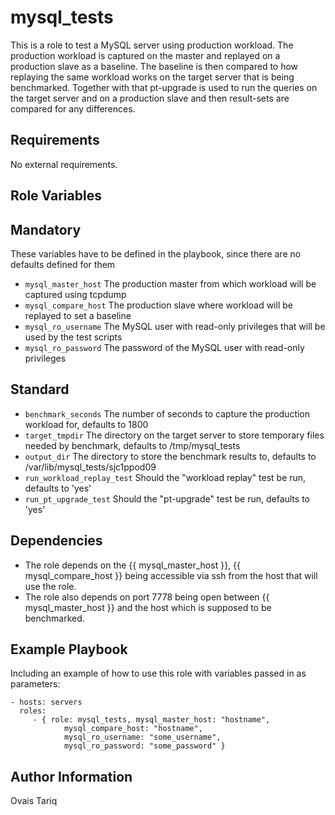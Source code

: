 mysql_tests
===============
This is a role to test a MySQL server using production workload. The production workload is captured on the master and replayed on a production slave as a baseline. 
The baseline is then compared to how replaying the same workload works on the target server that is being benchmarked. 
Together with that pt-upgrade is used to run the queries on the target server and on a production slave and then result-sets are compared for any differences.

Requirements
------------

No external requirements.

Role Variables
--------------

## Mandatory
These variables have to be defined in the playbook, since there are no defaults defined for them
* `mysql_master_host` The production master from which workload will be captured using tcpdump
* `mysql_compare_host` The production slave where workload will be replayed to set a baseline
* `mysql_ro_username` The MySQL user with read-only privileges that will be used by the test scripts 
* `mysql_ro_password` The password of the MySQL user with read-only privileges

## Standard
* `benchmark_seconds` The number of seconds to capture the production workload for, defaults to 1800
* `target_tmpdir` The directory on the target server to store temporary files needed by benchmark, defaults to /tmp/mysql_tests
* `output_dir` The directory to store the benchmark results to, defaults to /var/lib/mysql_tests/sjc1ppod09
* `run_workload_replay_test` Should the "workload replay" test be run, defaults to 'yes'
* `run_pt_upgrade_test` Should the "pt-upgrade" test be run, defaults to 'yes'

Dependencies
------------

* The role depends on the {{ mysql_master_host }}, {{ mysql_compare_host }} being accessible via ssh from the host that will use the role.
* The role also depends on port 7778 being open between {{ mysql_master_host }} and the host which is supposed to be benchmarked.

Example Playbook
-------------------------

Including an example of how to use this role with variables passed in as parameters:

    - hosts: servers
      roles:
         - { role: mysql_tests, mysql_master_host: "hostname", 
                mysql_compare_host: "hostname", 
                mysql_ro_username: "some_username",
                mysql_ro_password: "some_password" }

Author Information
------------------

Ovais Tariq
